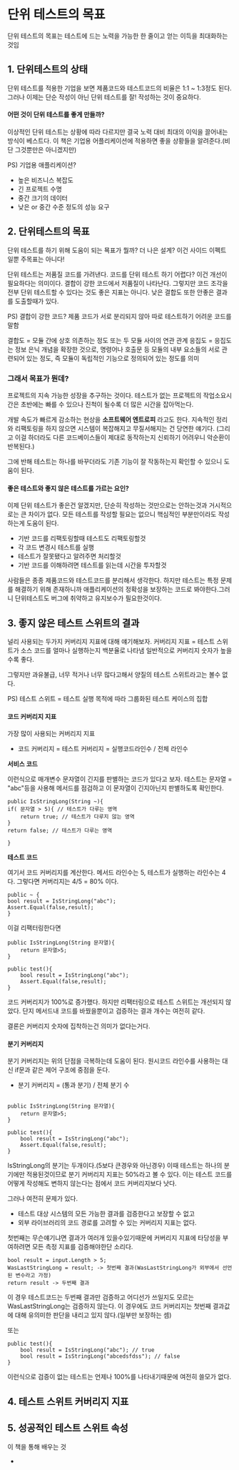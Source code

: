 단위 테스트의 목표
=============

단위 테스트의 목표는 테스트에 드는 노력을 가능한 한 줄이고 얻는 이득을 최대화하는 것임

## 1. 단위테스트의 상태

단위 테스트를 적용한 기업을 보면 제품코드와 테스트코드의 비율은 1:1 ~ 1:3정도 된다.
그러나 이제는 단순 작성이 아닌 단위 테스트를 잘! 작성하는 것이 중요하다.

#### 어떤 것이 단위 테스트를 좋게 만들까?

이상적인 단위 테스트는 상황에 따라 다르지만 결국 노력 대비 최대의 이익을 끌어내는 방식이 베스트다.
이 책은 기업용 어플리케이션에 적용하면 좋을 상황들을 알려준다.(비단 그것뿐만은 아니겠지만)

PS) 기업용 애플리케이션?

- 높은 비즈니스 복잡도
- 긴 프로젝트 수명
- 중간 크기의 데이터
- 낮은 or 중간 수준 정도의 성능 요구


## 2. 단위테스트의 목표

단위 테스트를 하기 위해 도움이 되는 묙표가 뭘까? 더 나은 설계? 이건 사이드 이펙트 일뿐 주목표는 아니다!

단위 테스트는 저품질 코드를 가려낸다. 코드를 단위 테스트 하기 어렵다? 이건 개선이 필요하다는 의미이다.
결합이 강한 코드에서 저품질이 나타난다. 그렇지만 코드 조각을 전부 단위 테스트할 수 있다는 것도 좋은 지표는 아니다. 낮은 결합도 또한 안좋은 결과를 도출할때가 있다.

PS) 결합이 강한 코드? 제품 코드가 서로 분리되지 않아 따로 테스트하기 어려운 코드를 말함

결합도 = 모듈 간에 상호 의존하는 정도 또는 두 모듈 사이의 연관 관계
응집도 = 응집도는 정보 은닉 개념을 확장한 것으로, 명령어나 호출문 등 모듈의 내부 요소들의 서로 관련되어 있는 정도, 즉 모듈이 독립적인 기능으로 정의되어 있는 정도를 의미

### 그래서 목표가 뭔데?

프로젝트의 지속 가능한 성장을 추구하는 것이다. 테스트가 없는 프로젝트의 작업소요시간은 초반에는 빠를 수 있으나 진척이 될수록 더 많은 시간을 잡아먹는다.

개발 속도가 빠르게 감소하는 현상을 **소프트웨어 엔트로피** 라고도 한다.
지속적인 정리와 리팩토링을 하지 않으면 시스템이 복잡해지고 무질서해지는 건 당연한 얘기다. (그리고 이걸 하더라도 다른 코드베이스들이 제대로 동작하는지 신뢰하기 어려우니 악순환이 반복된다.)

그에 반해 테스트는 하나를 바꾸더라도 기존 기능이 잘 작동하는지 확인할 수 있으니 도움이 된다.

#### 좋은 테스트와 좋지 않은 테스트를 가르는 요인?

이제 단위 테스트가 좋은건 알겠지만, 단순히 작성하는 것만으로는 안하는것과 거시적으로는 큰 차이가 없다.
모든 테스트를 작성할 필요는 없으니 핵심적인 부분만이라도 작성하는게 도움이 된다.

- 기반 코드를 리팩토링할때 테스트도 리팩토링할것
- 각 코드 변경시 테스트를 실행
- 테스트가 잘못됐다고 알려주면 처리할것
- 기반 코드를 이해하려면 테스트를 읽는데 시간을 투자할것

사람들은 종종 제품코드와 테스트코드를 분리해서 생각한다.
하지만 테스트는 특정 문제를 해결하기 위해 존재하니까 애플리케이션의 정확성을 보장하는 코드로 봐야한다.그러니 단위테스트도 버그에 취약하고 유지보수가 필요한것이다.

## 3. 좋지 않은 테스트 스위트의 결과

널리 사용되는 두가지 커버리지 지표에 대해 얘기해보자.
커버리지 지표 = 테스트 스위트가 소스 코드를 얼마나 실행하는지 백분율로 나타냄
일반적으로 커버리지 숫자가 높을수록 좋다.

그렇지만 과유불급, 너무 적거나 너무 많다고해서 양질의 테스트 스위트라고는 볼수 없다.

PS) 테스트 스위트 = 테스트 실행 목적에 따라 그룹화된 테스트 케이스의 집합

#### 코드 커버리지 지표

가장 많이 사용되는 커버리지 지표

- 코드 커버리지 = 테스트 커버리지 = 실행코드라인수 / 전체 라인수


**서비스 코드**

이런식으로 매개변수 문자열이 긴지를 판별하는 코드가 있다고 보자.
테스트는 문자열 = "abc"등을 사용해 메서드를 점검하고 이 문자열이 긴지아닌지 판별하도록 확인한다.

```
public IsStringLong(String ~){
if( 문자열 > 5){ // 테스트가 다루는 영역
    return true; // 테스트가 다루지 않는 영역
}
return false; // 테스트가 다루는 영역

}
```

**테스트 코드**

여기서 코드 커버리지를 계산한다. 메서드 라인수는 5, 테스트가 실행하는 라인수는 4다.
그렇다면 커버리지는 4/5 = 80% 이다.

```
public ~ {
bool result = IsStringLong("abc");
Assert.Equal(false,result);
}
```

이걸 리팩터링한다면

```
public IsStringLong(String 문자열){
    return 문자열>5;
}

public test(){
    bool result = IsStringLong("abc");
    Assert.Equal(false,result);
}
```

코드 커버리지가 100%로 증가했다. 하지만 리팩터링으로 테스트 스위트는 개선되지 않았다.
단지 메서드내 코드를 바꿨을뿐이고 검증하는 결과 개수는 여전히 같다.

결론은 커버리지 숫자에 집착하는건 의미가 없다는거다.

#### 분기 커버리지

분기 커버리지는 위의 단점을 극복하는데 도움이 된다. 원시코드 라인수를 사용하는 대신 if문과 같은 제어 구조에 중점을 둔다.

- 분기 커버리지 = (통과 분기) / 전체 분기 수

```

public IsStringLong(String 문자열){
    return 문자열>5;
}

public test(){
    bool result = IsStringLong("abc");
    Assert.Equal(false,result);
}

```

IsStringLong의 분기는 두개이다.(5보다 큰경우와 아닌경우)
이때 테스트는 하나의 분기에만 적용된것이므로 분기 커버리지 지표는 50%라고 볼 수 있다.
이는 테스트 코드를 어떻게 작성해도 변하지 않는다는 점에서 코드 커버리지보다 낫다.

그러나 여전히 문제가 있다.

- 테스트 대상 시스템의 모든 가능한 결과를 검증한다고 보장할 수 없고
- 외부 라이브러리의 코드 경로를 고려할 수 있는 커버리지 지표는 없다.

첫번째는 무슨얘기냐면 결과가 여러개 있을수있기때문에 커버리지 지표에 타당성을 부여하려면 모든 측정 지표를 검증해야한단 소리다.

```
bool result = input.Length > 5;
WasLastStringLong = result; -> 첫번째 결과(WasLastStringLong가 외부에서 선언된 변수라고 가정)
return result -> 두번째 결과
```

이 경우 테스트코드는 두번째 결과만 검증하고 어디선가 쓰일지도 모르는 WasLastStringLong는 검증하지 않는다. 이 경우에도 코드 커버리지는 첫번째 결과값에 대해 유의미한 판단을 내리고 있지 않다.(일부만 보장하는 셈)

또는 

```
public test(){
    bool result = IsStringLong("abc"); // true
    bool result = IsStringLong("abcedsfdss"); // false
}

```

이런식으로 검증이 없는 테스트는 언제나 100%를 나타내기때문에 여전히 쓸모가 없다.

## 4. 테스트 스위트 커버리지 지표

## 5. 성공적인 테스트 스위트 속성

이 책을 통해 배우는 것

- 